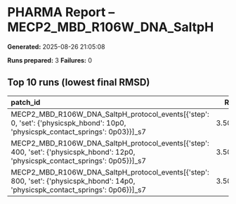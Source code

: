 # PHARMA Report – MECP2_MBD_R106W_DNA_SaltpH

**Generated:** 2025-08-26 21:05:08

**Runs prepared:** 3
**Failures:** 0

## Top 10 runs (lowest final RMSD)

| patch_id                                                                                                                          |    RMSD |      Rg |   total_loss |
|:----------------------------------------------------------------------------------------------------------------------------------|--------:|--------:|-------------:|
| MECP2_MBD_R106W_DNA_SaltpH_protocol_events[{'step': 0, 'set': {'physicspk_hbond': 10p0, 'physicspk_contact_springs': 0p03}}]_s7   | 3.50721 | 11.4016 |       107.05 |
| MECP2_MBD_R106W_DNA_SaltpH_protocol_events[{'step': 400, 'set': {'physicspk_hbond': 12p0, 'physicspk_contact_springs': 0p05}}]_s7 | 3.50721 | 11.4016 |       107.05 |
| MECP2_MBD_R106W_DNA_SaltpH_protocol_events[{'step': 800, 'set': {'physicspk_hbond': 14p0, 'physicspk_contact_springs': 0p06}}]_s7 | 3.50721 | 11.4016 |       107.05 |

